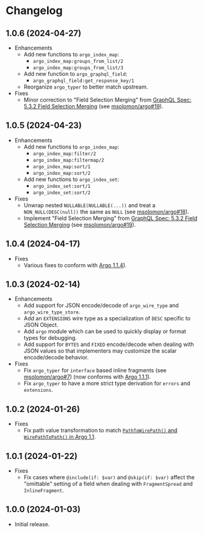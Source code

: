 # Changelog

## 1.0.6 (2024-04-27)

* Enhancements
  * Add new functions to `argo_index_map`:
    * `argo_index_map:groups_from_list/2`
    * `argo_index_map:groups_from_list/3`
  * Add new function to `argo_graphql_field`:
    * `argo_graphql_field:get_response_key/1`
  * Reorganize `argo_typer` to better match upstream.
* Fixes
  * Minor correction to "Field Selection Merging" from [GraphQL Spec: 5.3.2 Field Selection Merging](https://spec.graphql.org/draft/#sec-Field-Selection-Merging) (see [msolomon/argo#19](https://github.com/msolomon/argo/pull/19)).

## 1.0.5 (2024-04-23)

* Enhancements
  * Add new functions to `argo_index_map`:
    * `argo_index_map:filter/2`
    * `argo_index_map:filtermap/2`
    * `argo_index_map:sort/1`
    * `argo_index_map:sort/2`
  * Add new functions to `argo_index_set`:
    * `argo_index_set:sort/1`
    * `argo_index_set:sort/2`
* Fixes
  * Unwrap nested `NULLABLE(NULLABLE(...))` and treat a `NON_NULL(DESC(null))` the same as `NULL` (see [msolomon/argo#18](https://github.com/msolomon/argo/issues/18)).
  * Implement "Field Selection Merging" from [GraphQL Spec: 5.3.2 Field Selection Merging](https://spec.graphql.org/draft/#sec-Field-Selection-Merging) (see [msolomon/argo#19](https://github.com/msolomon/argo/pull/19)).

## 1.0.4 (2024-04-17)

* Fixes
  * Various fixes to conform with [Argo 1.1.4](https://msolomon.github.io/argo/versions/1.1/spec#sec-v1-1-4)).

## 1.0.3 (2024-02-14)

* Enhancements
  * Add support for JSON encode/decode of `argo_wire_type` and `argo_wire_type_store`.
  * Add an `EXTENSIONS` wire type as a specialization of `DESC` specific to JSON Object.
  * Add `argo` module which can be used to quickly display or format types for debugging.
  * Add support for `BYTES` and `FIXED` encode/decode when dealing with JSON values so that implementers may customize the scalar encode/decode behavior.
* Fixes
  * Fix `argo_typer` for `interface` based inline fragments (see [msolomon/argo#7](https://github.com/msolomon/argo/issues/7)) (now conforms with [Argo 1.1.1](https://msolomon.github.io/argo/versions/1.1/spec#sec-v1-1-1)).
  * Fix `argo_typer` to have a more strict type derivation for `errors` and `extensions`.

## 1.0.2 (2024-01-26)

* Fixes
  * Fix path value transformation to match [`PathToWirePath()` and `WirePathToPath()` in Argo 1.1](https://msolomon.github.io/argo/versions/1.1/spec#sec-Path-value-transformation).

## 1.0.1 (2024-01-22)

* Fixes
  * Fix cases where `@include(if: $var)` and `@skip(if: $var)` affect the "omittable" setting of a field when dealing with `FragmentSpread` and `InlineFragment`.

## 1.0.0 (2024-01-03)

* Initial release.
